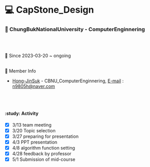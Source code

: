 # :computer: CapStone_Design

### :school: ChungBukNationalUniversity - ComputerEnginnering
<br></br>

:calendar: Since 2023-03-20 ~ ongoing
<br></br>

:two_men_holding_hands: Member Info

- [Hong-JinSuk](http://github.com/Hong-JinSuk) - CBNU_ComputerEnginnering, [E-mail](n9805h@naver.com) : n9805h@naver.com

<br></br>
#### :study: Activity
- [x] 3/13 team meeting
- [x] 3/20 Topic selection
- [x] 3/27 preparing for presentation
- [x] 4/3 PPT presentation
- [x] 4/8 algorithm function setting
- [x] 4/28 feedback by professor
- [x] 5/1 Submission of mid-course
